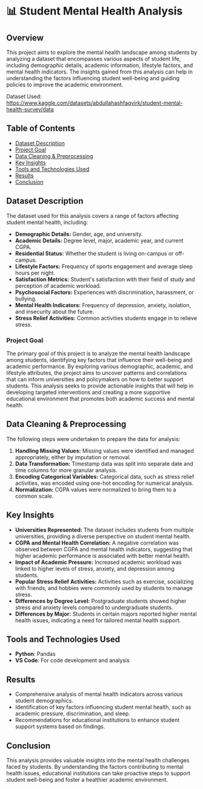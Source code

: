 # 📊 Student Mental Health Analysis

## Overview

This project aims to explore the mental health landscape among students by analyzing a dataset that encompasses various aspects of student life, including demographic details, academic information, lifestyle factors, and mental health indicators. The insights gained from this analysis can help in understanding the factors influencing student well-being and guiding policies to improve the academic environment.

Dataset Used: https://www.kaggle.com/datasets/abdullahashfaqvirk/student-mental-health-survey/data

## Table of Contents

- [Dataset Description](#dataset-description)
- [Project Goal](#project-goal)
- [Data Cleaning & Preprocessing](#data-cleaning--preprocessing)
- [Key Insights](#key-insights)
- [Tools and Technologies Used](#tools-and-technologies-used)
- [Results](#results)
- [Conclusion](#conclusion)
  
## Dataset Description

The dataset used for this analysis covers a range of factors affecting student mental health, including:

- **Demographic Details:** Gender, age, and university.
- **Academic Details:** Degree level, major, academic year, and current CGPA.
- **Residential Status:** Whether the student is living on-campus or off-campus.
- **Lifestyle Factors:** Frequency of sports engagement and average sleep hours per night.
- **Satisfaction Metrics:** Student's satisfaction with their field of study and perception of academic workload.
- **Psychosocial Factors:** Experiences with discrimination, harassment, or bullying.
- **Mental Health Indicators:** Frequency of depression, anxiety, isolation, and insecurity about the future.
- **Stress Relief Activities:** Common activities students engage in to relieve stress.

### Project Goal

The primary goal of this project is to analyze the mental health landscape among students, identifying key factors that influence their well-being and academic performance. By exploring various demographic, academic, and lifestyle attributes, the project aims to uncover patterns and correlations that can inform universities and policymakers on how to better support students. This analysis seeks to provide actionable insights that will help in developing targeted interventions and creating a more supportive educational environment that promotes both academic success and mental health.

## Data Cleaning & Preprocessing

The following steps were undertaken to prepare the data for analysis:

1. **Handling Missing Values:** Missing values were identified and managed appropriately, either by imputation or removal.
2. **Data Transformation:** Timestamp data was split into separate date and time columns for more granular analysis.
3. **Encoding Categorical Variables:** Categorical data, such as stress relief activities, was encoded using one-hot encoding for numerical analysis.
4. **Normalization:** CGPA values were normalized to bring them to a common scale.

## Key Insights

- **Universities Represented:** The dataset includes students from multiple universities, providing a diverse perspective on student mental health.
- **CGPA and Mental Health Correlation:** A negative correlation was observed between CGPA and mental health indicators, suggesting that higher academic performance is associated with better mental health.
- **Impact of Academic Pressure:** Increased academic workload was linked to higher levels of stress, anxiety, and depression among students.
- **Popular Stress Relief Activities:** Activities such as exercise, socializing with friends, and hobbies were commonly used by students to manage stress.
- **Differences by Degree Level:** Postgraduate students showed higher stress and anxiety levels compared to undergraduate students.
- **Differences by Major:** Students in certain majors reported higher mental health issues, indicating a need for tailored mental health support.

## Tools and Technologies Used

- **Python**: Pandas
- **VS Code**: For code development and analysis

## Results

- Comprehensive analysis of mental health indicators across various student demographics.
- Identification of key factors influencing student mental health, such as academic pressure, discrimination, and sleep.
- Recommendations for educational institutions to enhance student support systems based on findings.

## Conclusion

This analysis provides valuable insights into the mental health challenges faced by students. By understanding the factors contributing to mental health issues, educational institutions can take proactive steps to support student well-being and foster a healthier academic environment.
